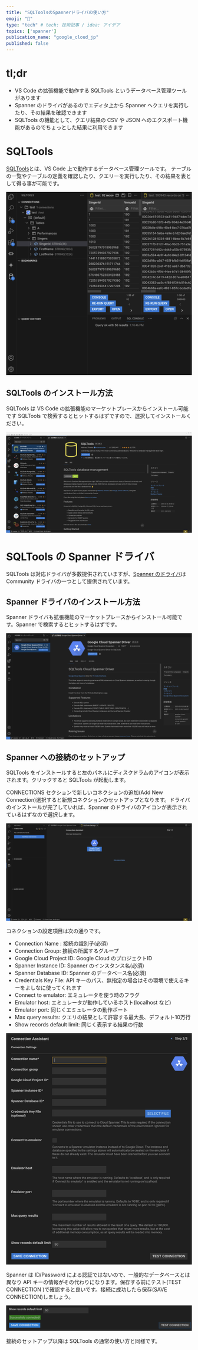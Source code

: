 ```yaml
---
title: "SQLToolsのSpannerドライバの使い方"
emoji: "🔧"
type: "tech" # tech: 技術記事 / idea: アイデア
topics: ['spanner']
publication_name: "google_cloud_jp"
published: false
---
```

# tl;dr
- VS Code の拡張機能で動作する SQLTools というデータベース管理ツールがあります
- Spanner のドライバがあるのでエディタ上から Spanner へクエリを実行したり、その結果を確認できます
- SQLTools の機能として、クエリ結果の CSV や JSON へのエクスポート機能があるのでちょっとした結果に利用できます

# SQLTools
[SQLTools](https://vscode-sqltools.mteixeira.dev/en/home)とは、VS Code 上で動作するデータベース管理ツールです。
テーブルの一覧やテーブルの定義を確認したり、クエリーを実行したり、その結果を表として得る事が可能です。

![](/images/sqltools_listtables.png)

## SQLTools のインストール方法
SQLTools は VS Code の拡張機能のマーケットプレースからインストール可能です SQLTools で検索するとヒットするはずですので、選択してインストールください。

![](/images/sqltools_install.png)

# SQLTools の Spanner ドライバ
SQLTools は対応ドライバが多数提供されていますが、[Spanner のドライバ](https://github.com/cloudspannerecosystem/sqltools-cloud-spanner-driver)は Community ドライバの一つとして提供されています。

## Spanner ドライバのインストール方法
Spanner ドライバも拡張機能のマーケットプレースからインストール可能です。Spanner で検索するとヒットするはずです。

![ドライバのインストール](/images/sqltools_driver_install.png)

## Spanner への接続のセットアップ
SQLTools をインストールすると左のパネルにディスクドラムのアイコンが表示されます。クリックすると SQLTools が起動します。

CONNECTIONS セクションで新しいコネクションの追加(Add New Connection)選択すると新規コネクションのセットアップとなります。ドライバのインストールが完了していれば、Spanner のドライバのアイコンが表示されているはずなので選択します。

![ドライバの選択](/images/sqltools_driver_selection.png)

コネクションの設定項目は次の通りです。
- Connection Name : 接続の識別子(必須)
- Connection Group: 接続の所属するグループ
- Google Cloud Project ID: Google Cloud のプロジェクトID
- Spanner Instance ID: Spanner のインスタンス名(必須)
- Spanner Database ID: Spanner のデータベース名(必須)
- Credentials Key File:  API  キーのパス、無指定の場合はその環境で使えるキーをよしなに使ってくれます
- Connect to emulator: エミュレータを使う時のフラグ
- Emulator host: エミュレータが動作しているホスト(localhost など)
- Emulator port: 同じくエミュレータの動作ポート
- Max query results: クエリの結果として許容する最大長、デフォルト10万行
- Show records default limit:  同じく表示する結果の行数

![コネクションの設定項目一覧](/images/sqltools_connection_setup.png)

Spanner は ID/Password による認証ではないので、一般的なデータベースとは異なり API キーの情報がその代わりになります。保存する前にテスト(TEST CONNECTION )で確認すると良いです。接続に成功したら保存(SAVE CONNECTION)しましょう。

![コネクションのテスト](/images/sqltools_connection_test.png)

接続のセットアップ以降は SQLTools の通常の使い方と同様です。
